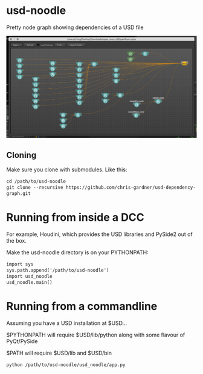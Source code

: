 # usd-noodle
Pretty node graph showing dependencies of a USD file

![Screenshot](docs/usd_noodle_screenshot.png)

## Cloning

Make sure you clone with submodules. Like this:

```
cd /path/to/usd-noodle
git clone --recursive https://github.com/chris-gardner/usd-dependency-graph.git
```

# Running from inside a DCC

For example, Houdini, which provides the USD libraries and PySide2 out of the box.

Make the usd-noodle directory is on your PYTHONPATH:

```
import sys
sys.path.append('/path/to/usd-noodle')
import usd_noodle
usd_noodle.main()
```

# Running from a commandline
Assuming you have a USD installation at $USD...

$PYTHONPATH will require $USD/lib/python along with some flavour of PyQt/PySide

$PATH will require $USD/lib and $USD/bin

```
python /path/to/usd-noodle/usd_noodle/app.py
```


